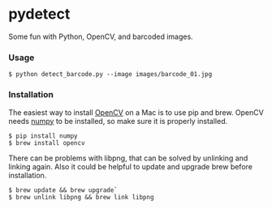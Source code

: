 # pydetect

Some fun with Python, OpenCV, and barcoded images.

### Usage

```
$ python detect_barcode.py --image images/barcode_01.jpg
```

### Installation
The easiest way to install [OpenCV](http://opencv.org/) on a Mac is to use pip and brew. OpenCV needs [numpy](http://www.numpy.org/) to be installed, so make sure it is properly installed.

```
$ pip install numpy
$ brew install opencv
```

There can be problems with libpng, that can be solved by unlinking and linking again. Also it could be helpful to update and upgrade brew before installation.

```
$ brew update && brew upgrade`
$ brew unlink libpng && brew link libpng
```
